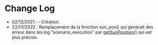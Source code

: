 # Change Log
- 02/12/2021 : - Création.
- 23/01/2022 : Remplacement de la fonction sun_pos() qui generait des erreur dans les log "scenario_execution"
par [getSunPosition()](https://github.com/KiboOst/php-sunPos/blob/master/phpSunPos.php) qui est plus précise.